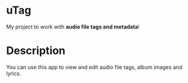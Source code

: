# uTag
My project to work with **audio file tags and metadata**! 

# Description
You can use this app to view and edit audio file tags,
album images and lyrics.


